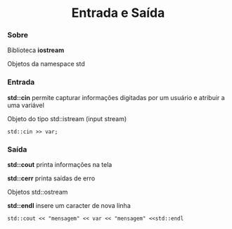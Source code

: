 <h1 align="center">Entrada e Saída</h1>

<h3>Sobre</h3>
<p>Biblioteca <b>iostream</b></p>
<p>Objetos da namespace std</p>

<h3>Entrada</h3>
<p><b>std::cin</b> permite capturar informações digitadas por um usuário e atribuir a uma variável</p>
<p>Objeto do tipo std::istream (input stream)</p>

```
std::cin >> var;
``` 
<h3>Saída</h3>
<p><b>std::cout</b> printa informações na tela</p>
<p><b>std::cerr</b> printa saídas de erro</p>
<p>Objetos std::ostream</p>
<p><b>std::endl</b> insere um caracter de nova linha</p>

```
std::cout << "mensagem" << var << "mensagem" <<std::endl
```
